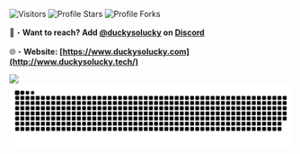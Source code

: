 <img src="https://komarev.com/ghpvc/?username=DuckySoLucky&label=Profile%20Views&color=008042&style=flat&label=Visitors" alt="Visitors"></a>
<img src="https://img.shields.io/badge/dynamic/json?&label=Total%20Stars&color=008042&style=flat&style=for-the-badge&query=%24.stars&url=https://api.github-star-counter.workers.dev/user/DuckySoLucky" alt="Profile Stars"></a>
<img src="https://img.shields.io/badge/dynamic/json?&label=Total%20Forks&color=008042&style=flat&style=for-the-badge&query=%24.forks&url=https://api.github-star-counter.workers.dev/user/DuckySoLucky" alt="Profile Forks"></a>

📩・**Want to reach? Add [@duckysolucky](https://discord.com/users/486155512568741900) on [Discord](https://discord.gg/d6FmQuMCxP)**
</a> </p>
🌐・**Website: [https://www.duckysolucky.com](http://www.duckysolucky.tech/)**

<a href="https://www.youtube.com/watch?v=o-YBDTqX_ZU" target="_blank"> <img src="https://discord.c99.nl/widget/theme-3/486155512568741900.png"/></a>
<a href="https://www.youtube.com/watch?v=o-YBDTqX_ZU" target="_blank"><img src="https://github.com/DuckySoLucky/DuckySoLucky/blob/output/github-contribution-grid-snake-dark.svg?palette=github-dark" alt="sneke"></a>
 
